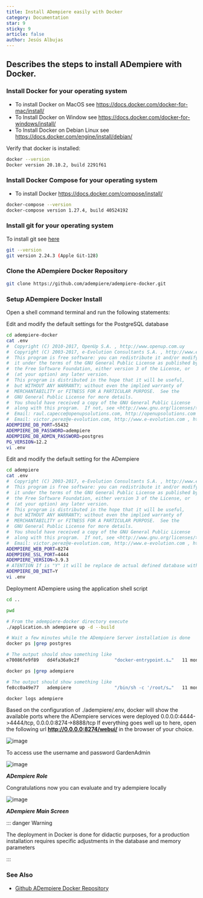 ```yaml
---
title: Install ADempiere easily with Docker
category: Documentation
star: 9
sticky: 9
article: false
author: Jesús Albujas
---
```


## Describes the steps to install ADempiere with Docker.

### Install Docker for your operating system

- To install Docker on MacOS see https://docs.docker.com/docker-for-mac/install/
- To Install Docker on Window see https://docs.docker.com/docker-for-windows/install/
- To Install Docker on Debian Linux see https://docs.docker.com/engine/install/debian/

Verify that docker is installed:

```bash
docker --version
Docker version 20.10.2, build 2291f61
```

### Install Docker Compose for your operating system

- To install Docker https://docs.docker.com/compose/install/

```bash
docker-compose --version
docker-compose version 1.27.4, build 40524192
```

### Install git for your operating system

To install git see [here](https://adempiere.io/docs/how-to-contribute/getting-started.html#how-to-install-git)

```bash
git --version
git version 2.24.3 (Apple Git-128)
```

### Clone the ADempiere Docker Repository

```bash
git clone https://github.com/adempiere/adempiere-docker.git
```

### Setup ADempiere Docker Install

Open a shell command terminal and run the following statements:

Edit and modify the default settings for the PostgreSQL database

```bash
cd adempiere-docker
cat .env
#  Copyright (C) 2010-2017, OpenUp S.A. , http://www.openup.com.uy
#  Copyright (C) 2003-2017, e-Evolution Consultants S.A. , http://www.e-evolution.com
#  This program is free software: you can redistribute it and/or modify
#  it under the terms of the GNU General Public License as published by
#  the Free Software Foundation, either version 3 of the License, or
#  (at your option) any later version.
#  This program is distributed in the hope that it will be useful,
#  but WITHOUT ANY WARRANTY; without even the implied warranty of
#  MERCHANTABILITY or FITNESS FOR A PARTICULAR PURPOSE.  See the
#  GNU General Public License for more details.
#  You should have received a copy of the GNU General Public License
#  along with this program.  If not, see <http://www.gnu.org/licenses/>.
#  Email: raul.capecce@openupsolutions.com, http://openupsolutions.com , http://github.com/rcapecce
#  Email: victor.perez@e-evolution.com, http://www.e-evolution.com , http://github.com/e-Evolution
ADEMPIERE_DB_PORT=55432
ADEMPIERE_DB_PASSWORD=adempiere
ADEMPIERE_DB_ADMIN_PASSWORD=postgres
PG_VERSION=12.2
vi .env
```

Edit and modify the default setting for the ADempiere

```bash
cd adempiere
cat .env
#  Copyright (C) 2003-2017, e-Evolution Consultants S.A. , http://www.e-evolution.com
#  This program is free software: you can redistribute it and/or modify
#  it under the terms of the GNU General Public License as published by
#  the Free Software Foundation, either version 3 of the License, or
#  (at your option) any later version.
#  This program is distributed in the hope that it will be useful,
#  but WITHOUT ANY WARRANTY; without even the implied warranty of
#  MERCHANTABILITY or FITNESS FOR A PARTICULAR PURPOSE.  See the
#  GNU General Public License for more details.
#  You should have received a copy of the GNU General Public License
#  along with this program.  If not, see <http://www.gnu.org/licenses/>.ce
#  Email: victor.perez@e-evolution.com, http://www.e-evolution.com , http://github.com/e-Evolution
ADEMPIERE_WEB_PORT=8274
ADEMPIERE_SSL_PORT=4444
ADEMPIERE_VERSION=3.9.3
# ATENTION If is "Y" it will be replace de actual defined database with a empty ADempiere seed
ADEMPIERE_DB_INIT=Y
vi .env
```

Deployment ADempiere using the application shell script

```bash
cd ..

pwd 

# From the adempiere-docker directory execute
./application.sh adempiere up -d --build

# Wait a few minutes while the ADempiere Server installation is done 
docker ps |grep postgres

# The output should show something like 
e70086fe9f89   dd4fa36a9c2f             "docker-entrypoint.s…"   11 months ago       Up 4 minutes       0.0.0.0:55432->5432/tcp                          postgres122_db_1

docker ps |grep adempiere

# The output should show something like 
fe8cc0a49e77   adempiere                "/bin/sh -c '/root/s…"   11 months ago       Up 8 minutes       0.0.0.0:4444->4444/tcp, 0.0.0.0:8274->8888/tcp   adempiere

docker logs adempiere
```

Based on the configuration of ./adempiere/.env, docker will show the available ports where the ADempiere services were deployed 0.0.0.0:4444->4444/tcp, 0.0.0.0:8274->8888/tcp
If everything goes well up to here, open the following url **http://0.0.0.0:8274/webui/** in the browser of your choice.

![image](https://github.com/adempiere/adempiere-site/assets/134967453/dd1df426-66ee-4a99-a1da-18e03dac0db2)

To access use the username and password GardenAdmin

![image](https://github.com/adempiere/adempiere-site/assets/134967453/5003bdf3-bf94-4e7c-8308-ddb0d076196f)

***ADempiere Role***

Congratulations now you can evaluate and try adempiere locally

![image](https://github.com/adempiere/adempiere-site/assets/134967453/af21ce6f-4f6a-4872-bed0-417f22810bc2)

***ADempiere Main Screen***

::: danger Warning

The deployment in Docker is done for didactic purposes, for a production installation requires specific adjustments in the database and memory parameters

:::

### See Also

- [Github ADempiere Docker Repository](https://github.com/adempiere/adempiere-docker/blob/master/README.md)
